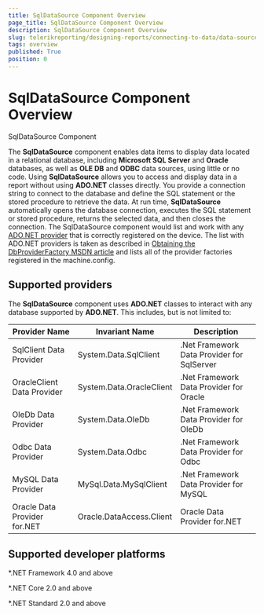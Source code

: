 ```yaml
---
title: SqlDataSource Component Overview
page_title: SqlDataSource Component Overview
description: SqlDataSource Component Overview
slug: telerikreporting/designing-reports/connecting-to-data/data-source-components/sqldatasource-component/overview
tags: overview
published: True
position: 0
---
```

<style>
table th:first-of-type {
    width: 30%;
}
table th:nth-of-type(2) {
    width: 30%;
}
table th:nth-of-type(3) {
    width: 40%;
}
</style>

# SqlDataSource Component Overview

SqlDataSource Component

The __SqlDataSource__ component enables data items to display data located in a relational database, including __Microsoft SQL Server__  and __Oracle__ databases, as well as __OLE DB__  and __ODBC__ data sources, using little or no code. Using __SqlDataSource__ allows you to access and display data in a report without using __ADO.NET__  classes directly. You provide a connection string to connect to the database and define the SQL statement or the stored procedure to retrieve the data. At run time, __SqlDataSource__ automatically opens the database connection, executes the SQL statement or stored procedure, returns the selected data, and then closes the connection. The SqlDataSource component would list and work with any  [ADO.NET provider](https://docs.microsoft.com/en-us/dotnet/framework/data/adonet/ado-net-overview) that is correctly registered on the device. The list with ADO.NET providers is taken as described in [Obtaining the DbProviderFactory MSDN article](https://docs.microsoft.com/en-us/dotnet/framework/data/adonet/obtaining-a-dbproviderfactory) and lists all of the provider factories registered in the machine.config. 

## Supported providers

The __SqlDataSource__ component uses __ADO.NET__ classes to interact with any database supported by __ADO.NET__. This includes, but is not limited to: 

| Provider Name | Invariant Name | Description |
| ------ | ------ | ------ |
|SqlClient Data Provider|System.Data.SqlClient|.Net Framework Data Provider for SqlServer|
|OracleClient Data Provider|System.Data.OracleClient|.Net Framework Data Provider for Oracle|
|OleDb Data Provider|System.Data.OleDb|.Net Framework Data Provider for OleDb|
|Odbc Data Provider|System.Data.Odbc|.Net Framework Data Provider for Odbc|
|MySQL Data Provider|MySql.Data.MySqlClient|.Net Framework Data Provider for MySQL|
|Oracle Data Provider for.NET|Oracle.DataAccess.Client|Oracle Data Provider for.NET|

## Supported developer platforms

*.NET Framework 4.0 and above             

*.NET Core 2.0 and above             

*.NET Standard 2.0 and above
